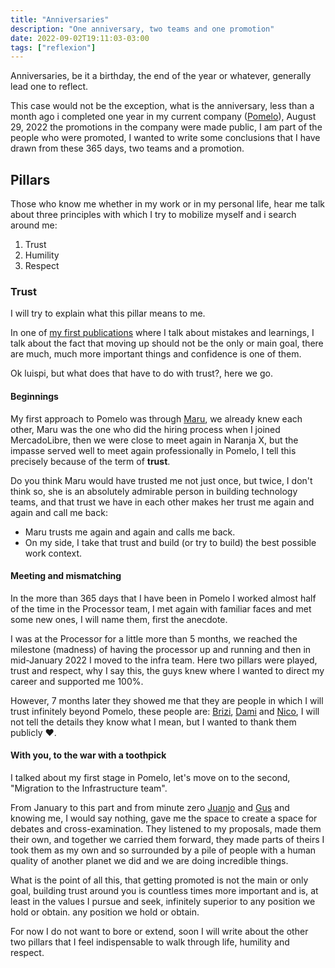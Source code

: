 ```yaml
---
title: "Anniversaries"
description: "One anniversary, two teams and one promotion"
date: 2022-09-02T19:11:03-03:00
tags: ["reflexion"]
---
```

Anniversaries, be it a birthday, the end of the year or whatever, generally lead one to reflect.

This case would not be the exception, what is the anniversary, less than a month ago i completed 
one year in my current company ([Pomelo](https://www.linkedin.com/company/pomelo-latam/mycompany/)),
August 29, 2022 the promotions in the company were made public, I am part of the people who were promoted, 
I wanted to write some conclusions that I have drawn from these 365 days, two teams and a promotion.

## Pillars
Those who know me whether in my work or in my personal life, hear me talk about three principles
with which I try to mobilize myself and i search around me:
1. Trust
2. Humility
3. Respect

### Trust
I will try to explain what this pillar means to me.

In one of [my first publications](https://luispe.github.io/blog/posts/mistakes-and-learnings/) where I talk about 
mistakes and learnings, I talk about the fact that moving up should not be the only or main goal, there are much, 
much more important things and confidence is one of them.

Ok luispi, but what does that have to do with trust?, here we go.

#### Beginnings
My first approach to Pomelo was through [Maru](https://www.linkedin.com/in/marumoran/), we already knew each other, 
Maru was the one who did the hiring process when I joined MercadoLibre, then we were close to meet again 
in Naranja X, but the impasse served well to meet again professionally in Pomelo, 
I tell this precisely because of the term of **trust**.

Do you think Maru would have trusted me not just once, but twice, I don't think so, she is an absolutely 
admirable person in building technology teams, and that trust we have in each other makes her trust me again and again 
and call me back:
- Maru trusts me again and again and calls me back.
- On my side, I take that trust and build (or try to build) the best possible work context.

#### Meeting and mismatching
In the more than 365 days that I have been in Pomelo I worked almost half of the time in the Processor team, 
I met again with familiar faces and met some new ones, I will name them, first the anecdote.

I was at the Processor for a little more than 5 months, we reached the milestone (madness) of having 
the processor up and running and then in mid-January 2022 I moved to the infra team. 
Here two pillars were played, trust and respect, why I say this, the guys knew where I wanted to direct 
my career and supported me 100%.

However, 7 months later they showed me that they are people in which I will trust infinitely beyond Pomelo, 
these people are: [Brizi](https://www.linkedin.com/in/victoria-rodr%C3%ADguez-brizi-61639a55/), 
[Dami](https://www.linkedin.com/in/damian-tundis/) and [Nico](https://www.linkedin.com/in/nsarfati/), 
I will not tell the details they know what I mean, but I wanted to thank them publicly ❤️.

#### With you, to the war with a toothpick
I talked about my first stage in Pomelo, let's move on to the second, "Migration to the Infrastructure team".

From January to this part and from minute zero [Juanjo](https://www.linkedin.com/in/juanjosebehrend/) and [Gus](https://www.linkedin.com/in/gustavo-adrian-gimenez-4894589b/) 
and knowing me, I would say nothing, gave me the space to create a space for debates and cross-examination.
They listened to my proposals, made them their own, and together we carried them forward, 
they made parts of theirs I took them as my own and so surrounded by a pile of people with a 
human quality of another planet we did and we are doing incredible things.

What is the point of all this, that getting promoted is not the main or only goal, building trust around 
you is countless times more important and is, at least in the values I pursue and seek, infinitely superior 
to any position we hold or obtain. any position we hold or obtain.

For now I do not want to bore or extend, soon I will write about the other two pillars that I feel 
indispensable to walk through life, humility and respect.
